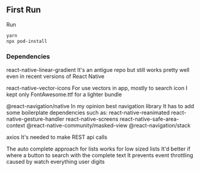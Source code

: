 ## First Run
Run 
```bash
yarn
npx pod-install
```

### Dependencies

react-native-linear-gradient
It's an antigue repo but still works pretty well even in recent versions of React Native

react-native-vector-icons
For use vectors in app, mostly to search icon I kept only FontAwesome.ttf for a lighter bundle

@react-navigation/native
In my opinion best navigation library
It has to add some boilerplate dependencies such as:
react-native-reanimated 
react-native-gesture-handler 
react-native-screens 
react-native-safe-area-context 
@react-native-community/masked-view
@react-navigation/stack

axios
It's needed to make REST api calls

The auto complete approach for lists works for low sized lists
It'd better if where a button to search with the complete text
It prevents event throttling caused by watch everything user digits